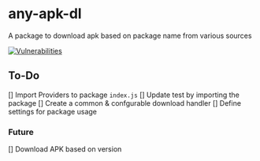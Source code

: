 # any-apk-dl

A package to download apk based on package name from various sources

[![Vulnerabilities](https://sonarcloud.io/api/project_badges/measure?project=gilzonme_any-apk-dl&metric=vulnerabilities)](https://sonarcloud.io/summary/new_code?id=gilzonme_any-apk-dl)

## To-Do

[] Import Providers to package `index.js`
[] Update test by importing the package
[] Create a common & confgurable download handler
[] Define settings for package usage


### Future

[] Download APK based on version
